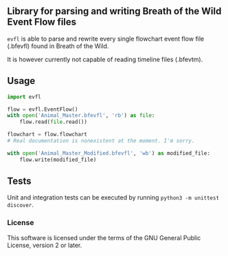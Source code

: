 ## Library for parsing and writing Breath of the Wild Event Flow files

`evfl` is able to parse and rewrite every single flowchart event flow file (.bfevfl)
found in Breath of the Wild.

It is however currently not capable of reading timeline files (.bfevtm).

## Usage

```python
import evfl

flow = evfl.EventFlow()
with open('Animal_Master.bfevfl', 'rb') as file:
    flow.read(file.read())

flowchart = flow.flowchart
# Real documentation is nonexistent at the moment. I'm sorry.

with open('Animal_Master_Modified.bfevfl', 'wb') as modified_file:
    flow.write(modified_file)
```

## Tests

Unit and integration tests can be executed by running `python3 -m unittest discover`.

### License

This software is licensed under the terms of the GNU General Public License, version 2 or later.
